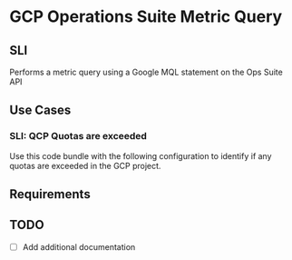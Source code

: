 # GCP Operations Suite Metric Query 


## SLI
Performs a metric query using a Google MQL statement on the Ops Suite API

## Use Cases

### SLI: QCP Quotas are exceeded
Use this code bundle with the following configuration to identify if any quotas are exceeded in the GCP project. 

## Requirements

## TODO
- [ ] Add additional documentation